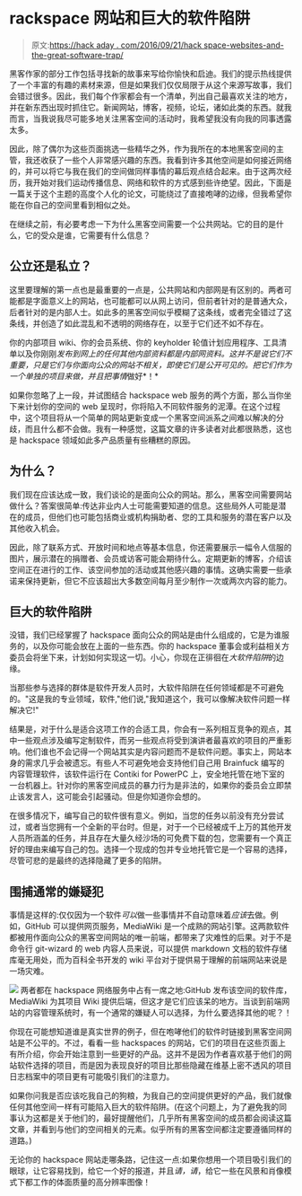 # rackspace 网站和巨大的软件陷阱

> 原文:[https://hack aday . com/2016/09/21/hack space-websites-and-the-great-software-trap/](https://hackaday.com/2016/09/21/hackspace-websites-and-the-great-software-trap/)

黑客作家的部分工作包括寻找新的故事来写给你愉快和启迪。我们的提示热线提供了一个丰富的有趣的素材来源，但是如果我们仅仅局限于从这个来源写故事，我们会错过很多。因此，我们每个作家都会有一个清单，列出自己最喜欢关注的地方，并在新东西出现时抓住它。新闻网站，博客，视频，论坛，诸如此类的东西。就我而言，当我说我尽可能多地关注黑客空间的活动时，我希望我没有向我的同事透露太多。

因此，除了偶尔为这些页面挑选一些精华之外，作为我所在的本地黑客空间的主管，我还收获了一些个人非常感兴趣的东西。我看到许多其他空间是如何接近网络的，并可以将它与我在我们的空间做同样事情的幕后观点结合起来。由于这两次经历，我开始对我们运动传播信息、网络和软件的方式感到些许绝望。因此，下面是一篇关于这个主题的高度个人化的论文，可能绕过了直接咆哮的边缘，但我希望你能在你自己的空间里看到相似之处。

在继续之前，有必要考虑一下为什么黑客空间需要一个公共网站。它的目的是什么，它的受众是谁，它需要有什么信息？

## 公立还是私立？

这里要理解的第一点也是最重要的一点是，公共网站和内部网是有区别的。两者可能都是字面意义上的网站，也可能都可以从网上访问，但前者针对的是普通大众，后者针对的是内部人士。如此多的黑客空间似乎模糊了这条线，或者完全错过了这条线，并创造了如此混乱和不透明的网络存在，以至于它们还不如不存在。

你的内部项目 wiki、你的会员系统、你的 keyholder 轮值计划应用程序、工具清单以及你刚刚*发布到网上的任何其他内部资料都是内部网资料。这并不是说它们不重要，只是它们与你面向公众的网站不相关，即使它们是公开可见的。把它们作为一个单独的项目来做，并且把事情*做好*！*

如果你忽略了上一段，并试图结合 hackspace web 服务的两个方面，那么当你坐下来计划你的空间的 web 呈现时，你将陷入不同软件服务的泥潭。在这个过程中，这个项目将从一个简单的网站更新变成一个黑客空间派系之间难以解决的分歧，而且什么都不会做。我有一种感觉，这篇文章的许多读者对此都很熟悉，这也是 hackspace 领域如此多产品质量有些糟糕的原因。

## 为什么？

我们现在应该达成一致，我们谈论的是面向公众的网站。那么，黑客空间需要网站做什么？答案很简单:传达非业内人士可能需要知道的信息。这些局外人可能是潜在的成员，但他们也可能包括商业或机构捐助者、您的工具和服务的潜在客户以及其他收入机会。

因此，除了联系方式、开放时间和地点等基本信息，你还需要展示一幅令人信服的图片，展示潜在的捐赠者、会员或访客可能会期待什么。定期更新的博客，介绍该空间正在进行的工作、该空间参加的活动或其他感兴趣的事情。这确实需要一些承诺来保持更新，但它不应该超出大多数空间每月至少制作一次或两次内容的能力。

## 巨大的软件陷阱

没错，我们已经掌握了 hackspace 面向公众的网站是由什么组成的，它是为谁服务的，以及你可能会放在上面的一些东西。你的 hackspace 董事会或利益相关方委员会将坐下来，计划如何实现这一切。小心，你现在正徘徊在*大软件陷阱*的边缘。

当那些参与选择的群体是软件开发人员时，大软件陷阱在任何领域都是不可避免的。"这是我的专业领域，软件,"他们说,"我知道这个，我可以像解决软件问题一样解决它!"

结果是，对于什么是适合这项工作的合适工具，你会有一系列相互竞争的观点，其中一些观点涉及编写定制软件，而另一些观点将受到演讲者最喜欢的项目的严重影响。他们谁也不会记得一个网站其实是内容问题而不是软件问题。事实上，网站本身的需求几乎会被遗忘。有些人不可避免地会支持他们自己用 Brainfuck 编写的内容管理软件，该软件运行在 Contiki for PowerPC 上，安全地托管在地下室的一台机器上。针对你的黑客空间成员的暴力行为是非法的，如果你的委员会立即禁止该发言人，这可能会引起骚动。但是你知道你会想的。

在很多情况下，编写自己的软件很有意义。例如，当您的任务以前没有充分尝试过，或者当您拥有一个全新的平台时。但是，对于一个已经被成千上万的其他开发人员所涵盖的任务，并且存在大量久经沙场的可免费下载的包，您需要有一个真正好的理由来编写自己的包。选择一个现成的包并专业地托管它是一个容易的选择，尽管可悲的是最终的选择隐藏了更多的陷阱。

## 围捕通常的嫌疑犯

事情是这样的:仅仅因为一个软件*可以*做一些事情并不自动意味着*应该*去做。例如，GitHub 可以提供网页服务，MediaWiki 是一个成熟的网站引擎。这两款软件都被用作面向公众的黑客空间网站的唯一前端，都带来了灾难性的后果。对于不是命令行 git-wizard 的 web 内容人员来说，可以提供 markdown 文档的软件存储库毫无用处，而为百科全书开发的 wiki 平台对于提供易于理解的前端网站来说是一场灾难。

[![](../Images/309ad52e1d8ee55922c8e825d10923e4.png)](https://hackaday.com/wp-content/uploads/2016/09/cm3_white_bg.png) 两者都在 hackspace 网络服务中占有一席之地:GitHub 发布该空间的软件库，MediaWiki 为其项目 Wiki 提供后端，但这才是它们应该呆的地方。当谈到前端网站的内容管理系统时，有一个通常的嫌疑人可以选择，为什么要选择其他的呢？！

你现在可能想知道谁是真实世界的例子，但在咆哮他们的软件时链接到黑客空间网站是不公平的。不过，看看一些 hackspaces 的网站，它们的项目在这些页面上有所介绍，你会开始注意到一些更好的产品。这并不是因为作者喜欢基于他们的网站软件选择的项目，而是因为表现良好的项目比那些隐藏在维基上密不透风的项目日志档案中的项目更有可能吸引我们的注意力。

如果你问我是否应该吃我自己的狗粮，为我自己的空间提供更好的产品，我们就像任何其他空间一样有可能陷入巨大的软件陷阱。(在这个问题上，为了避免我的同事认为这都是关于他们的，最好提醒他们，几乎所有黑客空间的成员都会阅读这篇文章，并看到与他们的空间相关的元素。似乎所有的黑客空间都注定要遵循同样的道路。)

无论你的 hackspace 网站走哪条路，记住这一点:如果你想用一个项目吸引我们的眼球，让它容易找到，给它一个好的报道，并且*请，请*，给它一些在风景和肖像模式下都工作的体面质量的高分辨率图像！